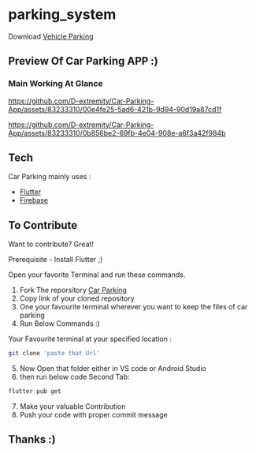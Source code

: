 # parking_system
Download [Vehicle Parking](https://github.com/D-extremity/Car-Parking-App/releases/download/car_parking_v1.0/car_parking.apk)




## Preview Of Car Parking APP :)

### Main Working At Glance

https://github.com/D-extremity/Car-Parking-App/assets/83233310/00e4fe25-5ad6-421b-9d94-90d19a87cd1f

https://github.com/D-extremity/Car-Parking-App/assets/83233310/0b856be2-69fb-4e04-908e-a6f3a42f984b


## Tech

Car Parking mainly uses :

- [Flutter](https://flutter.dev/) 
- [Firebase](https://firebase.google.com/)

## To Contribute

Want to contribute? Great!

Prerequisite - Install Flutter ;)

Open your favorite Terminal and run these commands.
1. Fork The reporsitory [Car Parking](https://github.com/D-extremity/Car-Parking-App)
2. Copy link of your cloned repository
3. One your favourite terminal wherever you want to keep the files of car parking
4. Run Below Commands :)

Your Favourite terminal at your specified location :
```sh
git clone 'paste that Url'
```
5. Now Open that folder either in VS code or Android Studio 
6. then run below code
Second Tab:

```sh
flutter pub get
```

7. Make your valuable Contribution
8. Push your code with proper commit message

## Thanks :)